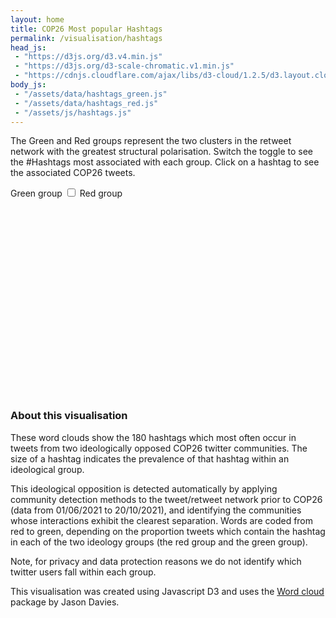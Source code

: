 ```yaml
---
layout: home
title: COP26 Most popular Hashtags
permalink: /visualisation/hashtags
head_js:
 - "https://d3js.org/d3.v4.min.js"
 - "https://d3js.org/d3-scale-chromatic.v1.min.js"
 - "https://cdnjs.cloudflare.com/ajax/libs/d3-cloud/1.2.5/d3.layout.cloud.js"
body_js:
 - "/assets/data/hashtags_green.js"
 - "/assets/data/hashtags_red.js"
 - "/assets/js/hashtags.js"
---
```


The Green and Red groups represent the two clusters in the retweet network with the greatest structural polarisation. 
Switch the toggle to see the #Hashtags most associated with each group. 
Click on a hashtag to see the associated COP26 tweets.

<div class="toggle text-center">
  <span class="green">Green group</span>
  <label class="switch"><input type="checkbox" onclick="Redraw(this)"><span class="slider"></span></label>
  <span class="red">Red group</span>
</div>

<svg id="redCloud"   class="center hide"></svg>
<svg id="greenCloud" class="center"></svg>

### About this visualisation

These word clouds show the 180 hashtags which most often occur in tweets from two ideologically opposed COP26 twitter communities. The size of a hashtag indicates the prevalence of that hashtag within an ideological group.

This ideological opposition is detected automatically by applying community detection methods to the tweet/retweet network prior to COP26 (data from 01/06/2021 to 20/10/2021), and identifying the communities whose interactions exhibit the clearest separation.  Words are coded from red to green, depending on the proportion tweets which contain the hashtag in each of the two ideology groups (the red group and the green group).

Note, for privacy and data protection reasons we do not identify which twitter users fall within each group.

This visualisation was created using Javascript D3 and uses the <a href="https://www.jasondavies.com/wordcloud/" target="_blank">Word cloud</a> package by Jason Davies.

